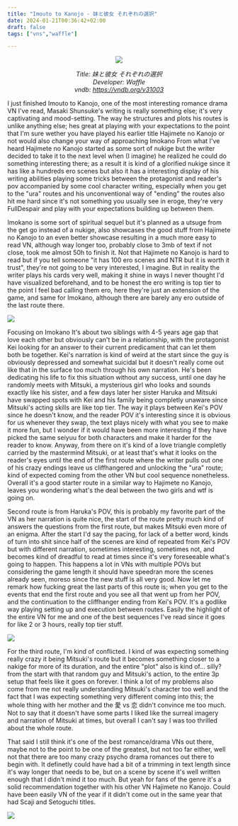 ```yaml
---
title: "Imouto to Kanojo - 妹と彼女 それぞれの選択"
date: 2024-01-21T00:36:42+02:00
draft: false
tags: ["vns","waffle"]

---
```


<center>

![](/unikansou/images/imokano/0.png)

*Title: 妹と彼女 それぞれの選択<br/>
Developer: Waffle<br/>
vndb: https://vndb.org/v31003*

</center>

I just finished Imouto to Kanojo, one of the most interesting romance drama VN I've read, Masaki Shunsuke's writing is really something else; it's very captivating and mood-setting. The way he structures and plots his routes is unlike anything else; hes great at playing with your expectations to the point that I'm sure wether you have played his earlier title Hajimete no Kanojo or not would also change your way of approaching Imokano
From what I've heard Hajimete no Kanojo started as some sort of nukige but the writer decided to take it to the next level when (I imagine) he realized he could do something interesting there; as a result it is kind of a glorified nukige since it has like a hundreds ero scenes but also it has a interesting display of his writing abilities playing some tricks between the protagonist and reader's pov accompanied by some cool character writing, especially when you get to the "ura" routes and his unconventional way of "ending" the routes also hit me hard since it's not something you usually see in eroge, they're very FullDespair and play with your expectations building up between them.

<!--more-->

Imokano is some sort of spiritual sequel but it's planned as a utsuge from the get go instead of a nukige, also showcases the good stuff from Hajimete no Kanojo to an even better showcase resulting in a much more easy to read VN, although way longer too, probably close to 3mb of text if not close, took me almost 50h to finish it. Not that Hajimete no Kanojo is hard to read but if you tell someone "it has 100 ero scenes and NTR but it is worth it trust", they're not going to be very interested, I imagine. But in reality the writer plays his cards very well, making it shine in ways I never thought I'd have visualized beforehand, and to be honest the ero writing is top tier to the point I feel bad calling them ero, here they're just an extension of the game, and same for Imokano, although there are barely any ero outside of the last route there.

![](/images/imokano/1.png)

Focusing on Imokano It's about two siblings with 4-5 years age gap that love each other but obviously can't be in a relationship, with the protagonist Kei looking for an answer to their current predicament that can let them both be together. Kei's narration is kind of weird at the start since the guy is obviously depressed and somewhat suicidal but it doesn't really come out like that in the surface too much through his own narration. He's been dedicating his life to fix this situation without any success, until one day he randomly meets with Mitsuki, a mysterious girl who looks and sounds exactly like his sister, and a few days later her sister Haruka and Mitsuki have swapped spots with Kei and his family being completly unaware since Mitsuki's acting skills are like top tier.
The way it plays between Kei's POV since he doesn't know, and the reader POV it's interesting since it is obvious for us whenever they swap, the text plays nicely with what you see to make it more fun, but I wonder if it would have been more interesting if they have picked the same seiyuu for both characters and make it harder for the reader to know. Anyway, from there on it's kind of a love triangle completly carried by the mastermind Mitsuki, or at least that's what it looks on the reader's eyes until the end of the first route where the writer pulls out one of his crazy endings leave us cliffhangered and unlocking the "ura" route; kind of expected coming from the other VN but cool sequence nonetheless. Overall it's a good starter route in a similar way to Hajimete no Kanojo, leaves you wondering what's the deal between the two girls and wtf is going on.

Second route is from Haruka's POV, this is probably my favorite part of the VN as her narration is quite nice, the start of the route pretty much kind of answers the questions from the first route, but makes Mitsuki even more of an enigma. After the start I'd say the pacing, for lack of a better word, kinds of turn into shit since half of the scenes are kind of repeated from Kei's POV but with different narration, sometimes interesting, sometimes not, and becomes kind of dreadful to read at times since it's very foreseeable what's going to happen. This happens a lot in VNs with multiple POVs but considering the game length it should have speedran more the scenes already seen, moreso since the new stuff is all very good. Now let me remark how fucking great the last parts of this route is; when you get to the events that end the first route and you see all that went up from her POV, and the continuation to the cliffhanger ending from Kei's POV. It's a godlike way playing setting up and execution between routes. Easily the highlight of the entire VN for me and one of the best sequences I've read since it goes for like 2 or 3 hours, really top tier stuff.

![](/images/imokano/2.png)

For the third route, I'm kind of conflicted. I kind of was expecting something really crazy it being Mitsuki's route but it becomes something closer to a nakige for more of its duration, and the entire "plot" also is kind of... silly? from the start with that random guy and Mitsuki's action, to the entire 3p setup that feels like it goes on forever. I think a lot of my problems also come from me not really understanding Mitsuki's character too well and the fact that I was expecting something very different coming into this; the whole thing with her mother and the 愛 vs 恋 didn't convince me too much. Not to say that it doesn't have some parts I liked like the surreal imagery and narration of Mitsuki at times, but overall I can't say I was too thrilled about the whole route.

That said I still think it's one of the best romance/drama VNs out there, maybe not to the point to be one of the greatest, but not too far either,  well not that there are too many crazy psycho drama romances out there to begin with. It definetly could have had a bit of a trimming in text length since it's way longer that needs to be, but on a scene by scene it's well written enough that I didn't mind it too much. But yeah for fans of the genre it's a solid recommendation together with his other VN Hajimete no Kanojo. Could have been easily VN of the year if it didn't come out in the same year that had Scaji and Setoguchi titles.

![](/images/imokano/3.png)

